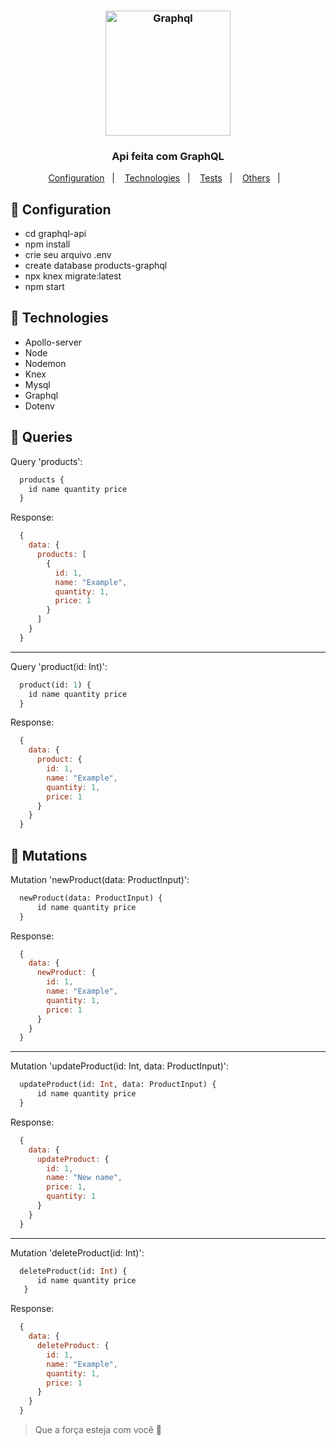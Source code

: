 <h3 align="center"><img src="https://user-images.githubusercontent.com/58083563/83713394-597f1b80-a5fe-11ea-8e6f-e5bca3ade2c3.png" alt="Graphql" width="200" />
</h3>

<h3 align="center">Api feita com GraphQL</h3>

<p align="center">
  <a href="#wrench-Configuration">Configuration</a>&nbsp;&nbsp;&nbsp;|&nbsp;&nbsp;&nbsp;
  <a href="#rocket-Technologies">Technologies</a>&nbsp;&nbsp;&nbsp;|&nbsp;&nbsp;&nbsp;
  <a href="#book-Queries">Tests</a>&nbsp;&nbsp;&nbsp;|&nbsp;&nbsp;&nbsp;
  <a href="#notebook-Mutations">Others</a>&nbsp;&nbsp;&nbsp;|&nbsp;&nbsp;&nbsp;
</p>


## :wrench: Configuration
- cd graphql-api
- npm install
- crie seu arquivo .env
- create database products-graphql
- npx knex migrate:latest
- npm start

## :rocket: Technologies
- Apollo-server
- Node
- Nodemon
- Knex
- Mysql
- Graphql
- Dotenv

## :book: Queries

Query 'products':

```graphql
  products {
    id name quantity price
  }
```

Response:

```javascript
  {
    data: {
      products: [
        {
          id: 1,
          name: "Example",
          quantity: 1,
          price: 1
        }
      ]
    }
  }
```
<hr>
Query 'product(id: Int)':

```graphql
  product(id: 1) {
    id name quantity price
  }
```
Response:

```javascript
  {
    data: {
      product: {
        id: 1,
        name: "Example",
        quantity: 1,
        price: 1
      }
    }
  }
```

## :notebook: Mutations

Mutation 'newProduct(data: ProductInput)':

```graphql
  newProduct(data: ProductInput) {
      id name quantity price
  }
```

Response:

```javascript
  {
    data: {
      newProduct: {
        id: 1,
        name: "Example",
        quantity: 1,
        price: 1
      }
    }
  }
```
<hr>
Mutation 'updateProduct(id: Int, data: ProductInput)':

```graphql
  updateProduct(id: Int, data: ProductInput) {
      id name quantity price
  }
```

Response:

```javascript
  {
    data: {
      updateProduct: {
        id: 1,
        name: "New name",
        price: 1,
        quantity: 1
      }
    }
  }
```
<hr>
Mutation 'deleteProduct(id: Int)':

```graphql
  deleteProduct(id: Int) {
      id name quantity price
   }
```

Response:

```javascript
  {
    data: {
      deleteProduct: {
        id: 1,
        name: "Example",
        quantity: 1,
        price: 1
      }
    }
  }
```

> Que a força esteja com você :muscle:
